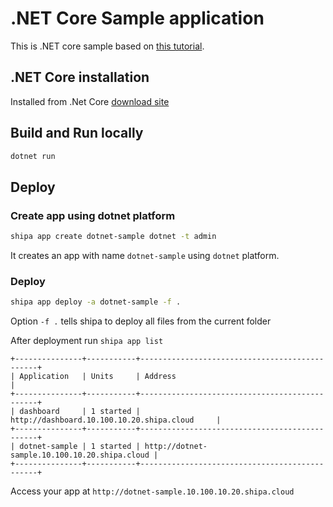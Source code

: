 # .NET Core Sample application

This is .NET core sample based on [this tutorial](https://dotnet.microsoft.com/learn/aspnet/hello-world-tutorial/intro).

## .NET Core installation

Installed from .Net Core [download site](https://dotnet.microsoft.com/download/dotnet-core/5.0)

## Build and Run locally

```bash
dotnet run
```

## Deploy

### Create app using dotnet platform
```bash
shipa app create dotnet-sample dotnet -t admin
```

It creates an app with name `dotnet-sample` using `dotnet` platform. 

### Deploy

```bash
shipa app deploy -a dotnet-sample -f .
```
Option `-f .` tells shipa to deploy all files from the current folder

After deployment run `shipa app list`

```text
+---------------+-----------+-----------------------------------------------+
| Application   | Units     | Address                                       |
+---------------+-----------+-----------------------------------------------+
| dashboard     | 1 started | http://dashboard.10.100.10.20.shipa.cloud     |
+---------------+-----------+-----------------------------------------------+
| dotnet-sample | 1 started | http://dotnet-sample.10.100.10.20.shipa.cloud |
+---------------+-----------+-----------------------------------------------+
```
Access your app at `http://dotnet-sample.10.100.10.20.shipa.cloud`

